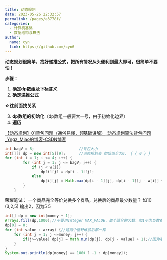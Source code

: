 ```yaml
---
title: 动态规划
date: 2023-05-26 22:32:57
permalink: /pages/a3778f/
categories:
  - 计算机基础
  - 数据结构与算法
author: 
  name: cyn
  link: https://github.com/cyn6
---
```

**动态规划很简单，找好递推公式，把所有情况从头便利到最大即可，很简单不要怕！**

**步骤：**

1. **确定dp数组及下标含义**
2. **确定递推公式**

**☆往前面找关系**

3. **dp数组的初始化**（dp数组一般要大一号，由于初始化边界）
4. **遍历**


[【动态规划】01背包问题（通俗易懂，超基础讲解）_动态规划算法背包问题_Yngz_Miao的博客-CSDN博客](https://blog.csdn.net/qq_38410730/article/details/81667885)
```java
int bagV = 8;					 //背包大小
int[][] dp = new int[5][9];		 //动态规划表 初始值全为0， { { 0 } }
for (int i = 1; i <= 4; i++) {
		for (int j = 1; j <= bagV; j++) {
			if (j < w[i])
				dp[i][j] = dp[i - 1][j];
			else
				dp[i][j] = Math.max(dp[i - 1][j], dp[i - 1][j - w[i]] + v[i]);
		}
	}
```
荣耀笔试：
一个商品完全等价兑换多个商品，兑换后的商品最少数量？
如10 (3,2,5) 输出2，因为5 5
```java
int[] dp = new int[money + 1];
Arrays.fill(dp,1000);//不要用Integer.MAX_VALUE，取个适合的大数，加1不为负数都行，Integer.MAX_VALUE-1都行
dp[0] = 0;
for (int value : array) {//这两个循环谁前后都一样
    for (int j = 1; j <=money; j++) {
        if(j>=value) dp[j] = Math.min(dp[j], dp[j - value] + 1);//因为取最小值
    }
}
System.out.println(dp[money] == 1000 ? -1 : dp[money]);
```
